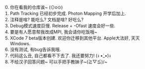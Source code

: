 0. 你在看我的仓库诶~ (⊙o⊙)
1. Path Tracking 已经初步完成. Photon Mapping 开学后加上.
2. 注释是啥? 能吃么? 文档是啥? 好吃么?
3. Debug模式速度巨慢. Release + -Ofast 速度会好一些.
4. 要是有人愿意帮我改成MPI, 我会请你吃饭哦~
5. XCode 7 beta版本创建. 欢迎你迁移到其他平台. Apple大法好, 天灭Windows.
6. 没有测试, 有bug告诉我哦.
7. 代码这么丑, 自己都看不下去了. 我还要努力! (ง •̀_•́)ง
8. 不给汉子回答问题~ 可以手把手教妹子~\(≧▽≦)/~